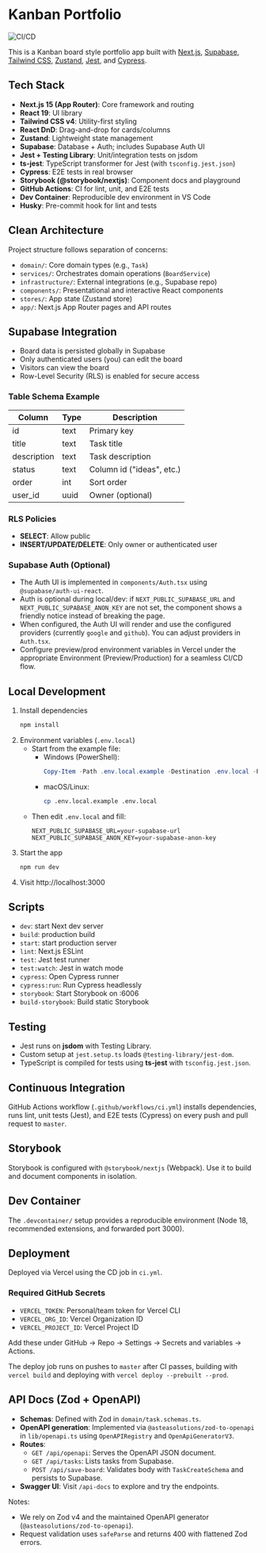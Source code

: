 
# Kanban Portfolio

![CI/CD](https://github.com/BryonDevelops/kanban-portfolio/actions/workflows/ci.yml/badge.svg)

This is a Kanban board style portfolio app built with [Next.js](https://nextjs.org), [Supabase](https://supabase.com), [Tailwind CSS](https://tailwindcss.com), [Zustand](https://zustand-demo.pmnd.rs/), [Jest](https://jestjs.io/), and [Cypress](https://www.cypress.io/).

## Tech Stack

- **Next.js 15 (App Router)**: Core framework and routing
- **React 19**: UI library
- **Tailwind CSS v4**: Utility-first styling
- **React DnD**: Drag-and-drop for cards/columns
- **Zustand**: Lightweight state management
- **Supabase**: Database + Auth; includes Supabase Auth UI
- **Jest + Testing Library**: Unit/integration tests on jsdom
- **ts-jest**: TypeScript transformer for Jest (with `tsconfig.jest.json`)
- **Cypress**: E2E tests in real browser
- **Storybook (@storybook/nextjs)**: Component docs and playground
- **GitHub Actions**: CI for lint, unit, and E2E tests
- **Dev Container**: Reproducible dev environment in VS Code
- **Husky**: Pre-commit hook for lint and tests

## Clean Architecture

Project structure follows separation of concerns:
- `domain/`: Core domain types (e.g., `Task`)
- `services/`: Orchestrates domain operations (`BoardService`)
- `infrastructure/`: External integrations (e.g., Supabase repo)
- `components/`: Presentational and interactive React components
- `stores/`: App state (Zustand store)
- `app/`: Next.js App Router pages and API routes

## Supabase Integration

- Board data is persisted globally in Supabase
- Only authenticated users (you) can edit the board
- Visitors can view the board
- Row-Level Security (RLS) is enabled for secure access

### Table Schema Example

| Column      | Type    | Description                  |
|------------ | ------- |-----------------------------|
| id          | text    | Primary key                  |
| title       | text    | Task title                   |
| description | text    | Task description             |
| status      | text    | Column id ("ideas", etc.)    |
| order       | int     | Sort order                   |
| user_id     | uuid    | Owner (optional)             |

### RLS Policies
- **SELECT**: Allow public
- **INSERT/UPDATE/DELETE**: Only owner or authenticated user

### Supabase Auth (Optional)
- The Auth UI is implemented in `components/Auth.tsx` using `@supabase/auth-ui-react`.
- Auth is optional during local/dev: if `NEXT_PUBLIC_SUPABASE_URL` and
   `NEXT_PUBLIC_SUPABASE_ANON_KEY` are not set, the component shows a friendly
   notice instead of breaking the page.
- When configured, the Auth UI will render and use the configured providers
   (currently `google` and `github`). You can adjust providers in `Auth.tsx`.
- Configure preview/prod environment variables in Vercel under the appropriate
   Environment (Preview/Production) for a seamless CI/CD flow.

## Local Development

1. Install dependencies
   ```bash
   npm install
   ```
2. Environment variables (`.env.local`)
    - Start from the example file:
       - Windows (PowerShell):
          ```powershell
          Copy-Item -Path .env.local.example -Destination .env.local -Force
          ```
       - macOS/Linux:
          ```bash
          cp .env.local.example .env.local
          ```
    - Then edit `.env.local` and fill:
       ```env
       NEXT_PUBLIC_SUPABASE_URL=your-supabase-url
       NEXT_PUBLIC_SUPABASE_ANON_KEY=your-supabase-anon-key
       ```
3. Start the app
   ```bash
   npm run dev
   ```
4. Visit http://localhost:3000

## Scripts

- `dev`: start Next dev server
- `build`: production build
- `start`: start production server
- `lint`: Next.js ESLint
- `test`: Jest test runner
- `test:watch`: Jest in watch mode
- `cypress`: Open Cypress runner
- `cypress:run`: Run Cypress headlessly
- `storybook`: Start Storybook on :6006
- `build-storybook`: Build static Storybook

## Testing

- Jest runs on **jsdom** with Testing Library.
- Custom setup at `jest.setup.ts` loads `@testing-library/jest-dom`.
- TypeScript is compiled for tests using **ts-jest** with `tsconfig.jest.json`.

## Continuous Integration

GitHub Actions workflow (`.github/workflows/ci.yml`) installs dependencies, runs lint, unit tests (Jest), and E2E tests (Cypress) on every push and pull request to `master`.

## Storybook

Storybook is configured with `@storybook/nextjs` (Webpack). Use it to build and document components in isolation.

## Dev Container

The `.devcontainer/` setup provides a reproducible environment (Node 18, recommended extensions, and forwarded port 3000).

## Deployment

Deployed via Vercel using the CD job in `ci.yml`.

### Required GitHub Secrets

- `VERCEL_TOKEN`: Personal/team token for Vercel CLI
- `VERCEL_ORG_ID`: Vercel Organization ID
- `VERCEL_PROJECT_ID`: Vercel Project ID

Add these under GitHub → Repo → Settings → Secrets and variables → Actions.

The deploy job runs on pushes to `master` after CI passes, building with `vercel build` and deploying with `vercel deploy --prebuilt --prod`.

## API Docs (Zod + OpenAPI)

- **Schemas**: Defined with Zod in `domain/task.schemas.ts`.
- **OpenAPI generation**: Implemented via `@asteasolutions/zod-to-openapi` in `lib/openapi.ts` using `OpenAPIRegistry` and `OpenApiGeneratorV3`.
- **Routes**:
   - `GET /api/openapi`: Serves the OpenAPI JSON document.
   - `GET /api/tasks`: Lists tasks from Supabase.
   - `POST /api/save-board`: Validates body with `TaskCreateSchema` and persists to Supabase.
- **Swagger UI**: Visit `/api-docs` to explore and try the endpoints.

Notes:
- We rely on Zod v4 and the maintained OpenAPI generator (`@asteasolutions/zod-to-openapi`).
- Request validation uses `safeParse` and returns 400 with flattened Zod errors.
